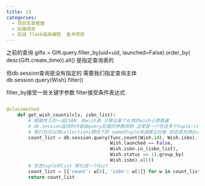 ```yaml
---
title: 13
categories:
  - 项目实录整理
  - 后端项目
  - 实战 flask高级编程  鱼书项目
---
```


之前的查询
gifts = Gift.query.filter_by(uid=uid, launched=False).order_by(
           desc(Gift.create_time)).all()
是指定查询表的

但db.session查询是没有指定的 需要我们指定查询主体
db.session.query(Wish).filter()

filter_by接受一些关键字参数
filter接受条件表达式

``` python

@classmethod
    def get_wish_counts(cls, isbn_list):
        # 根据传入的一组ISBN，到wish表 计算出某个礼物的wish心愿数量
        # db.session返回的内容由query后面的参数限制 这里是一个包含多个tuple:(count， isbn)的list  我们不直接返回元组 应该统一返回dict
        # 我们也可以用collections模块下的 namedtuple快速建立对象 但还是先用dict
        count_list = db.session.query(func.count(Wish.id), Wish.isbn).filter(
                                      Wish.launched == False,
                                      Wish.isbn.in_(isbn_list),
                                      Wish.status == 1).group_by(
                                      Wish.isbn).all()
        # 包含tuple的list 转化成一个dict
        count_list = [{'count': w[0], 'isbn': w[1]} for w in count_list]
        return count_list


```
